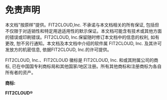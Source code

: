 # 免责声明

本文档"按原样"提供。FIT2CLOUD,Inc. 不承诺与本文档相关的所有保证, 包括但不仅限于对适销性和特定用途适用性的默示保证。本文档可能含有技术或其他方面的错误或印刷错误。FIT2CLOUD, Inc.保留随时修订本文档中的信息的权利, 如有更改, 恕不另行通知。本文档及本文档中介绍的软件属 FIT2CLOUD, Inc. 及其许可发放方的机密信息, 依据FIT2CLOUD, Inc.的许可提供。

FIT2CLOUD, Inc.、FIT2CLOUD 徽标是 FIT2CLOUD, Inc. 和或其附属公司的商标, 已在中国国专利商标局和其他国家/地区注册。所有其他商标和注册商标为各自所有者的资产。

**商标:**

**FIT2CLOUD®**


